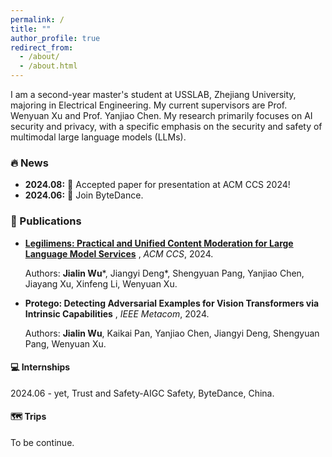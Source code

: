 ```yaml
---
permalink: /
title: ""
author_profile: true
redirect_from: 
  - /about/
  - /about.html
---
```

I am a second-year master's student at USSLAB, Zhejiang University, majoring in Electrical Engineering. My current supervisors are Prof. Wenyuan Xu and Prof. Yanjiao Chen. My research primarily focuses on AI security and privacy, with a specific emphasis on the security and safety of multimodal large language models (LLMs).


### 🔥 News

- **2024.08:** 🎉 Accepted paper for presentation at ACM CCS 2024!
- **2024.06:** 🎉 Join ByteDance.


### 📝 Publications


- **[Legilimens: Practical and Unified Content Moderation for Large Language Model
Services](https://arxiv.org/pdf/2408.15488)**  , _ACM CCS_, 2024.  
  
  Authors: **Jialin Wu**\*, Jiangyi Deng\*, Shengyuan Pang, Yanjiao Chen, Jiayang Xu, Xinfeng Li, Wenyuan Xu.  

- **Protego: Detecting Adversarial Examples for Vision Transformers via Intrinsic
Capabilities**  , _IEEE Metacom_, 2024.  
  
  Authors: **Jialin Wu**, Kaikai Pan, Yanjiao Chen, Jiangyi Deng, Shengyuan Pang, Wenyuan Xu.  





#### 💻 Internships

2024.06 - yet, Trust and Safety-AIGC Safety, ByteDance, China.

#### 🗺️ Trips

To be continue.


